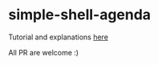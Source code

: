 # simple-shell-agenda
Tutorial and explanations [here](https://www.hermann.codes/an-agenda-for-bash/)

All PR are welcome :)

